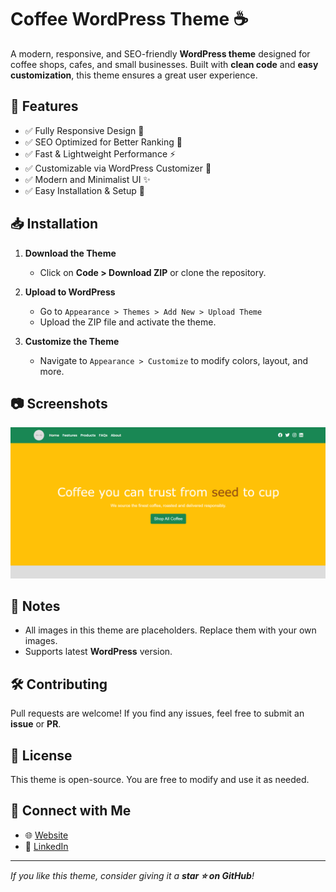 # Coffee WordPress Theme ☕

A modern, responsive, and SEO-friendly **WordPress theme** designed for coffee shops, cafes, and small businesses. Built with **clean code** and **easy customization**, this theme ensures a great user experience.

## 🚀 Features
- ✅ Fully Responsive Design 📱
- ✅ SEO Optimized for Better Ranking 🚀
- ✅ Fast & Lightweight Performance ⚡
- ✅ Customizable via WordPress Customizer 🎨
- ✅ Modern and Minimalist UI ✨
- ✅ Easy Installation & Setup 🔧

## 📥 Installation
1. **Download the Theme**
   - Click on **Code > Download ZIP** or clone the repository.
   
2. **Upload to WordPress**
   - Go to `Appearance > Themes > Add New > Upload Theme`
   - Upload the ZIP file and activate the theme.

3. **Customize the Theme**
   - Navigate to `Appearance > Customize` to modify colors, layout, and more.

## 📷 Screenshots
![Coffee Theme Preview](screenshot.png)

## 📌 Notes
- All images in this theme are placeholders. Replace them with your own images.
- Supports latest **WordPress** version.

## 🛠️ Contributing
Pull requests are welcome! If you find any issues, feel free to submit an **issue** or **PR**.

## 📄 License
This theme is open-source. You are free to modify and use it as needed.

## 💬 Connect with Me
- 🌐 [Website](https://eyuptech.com/)
- 🔗 [LinkedIn](https://www.linkedin.com/in/ey%C3%BCp-irfan-%C3%A7elik-0652712b8/)

---
_If you like this theme, consider giving it a **star ⭐ on GitHub**!_
